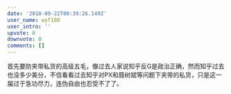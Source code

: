 ```yaml
---
date: '2018-09-22T00:39:26.149Z'
user_name: wyf180
user_intro: ''
upvote: 0
downvote: 0
comments: []
---
```


首先要防夹带私货的高级五毛，像过去人家说知乎反G是政治正确，然而知乎过去也没多少美分，不信看看过去知乎对PX和聂树斌等问题下夹带的私货，只是这一届过于急功尽力，连伪自由也忍受不了了。
